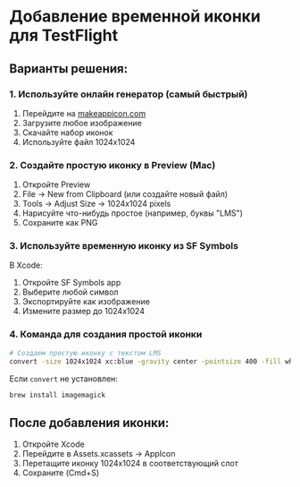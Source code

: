 # Добавление временной иконки для TestFlight

## Варианты решения:

### 1. Используйте онлайн генератор (самый быстрый)
1. Перейдите на [makeappicon.com](https://makeappicon.com)
2. Загрузите любое изображение
3. Скачайте набор иконок
4. Используйте файл 1024x1024

### 2. Создайте простую иконку в Preview (Mac)
1. Откройте Preview
2. File → New from Clipboard (или создайте новый файл)
3. Tools → Adjust Size → 1024x1024 pixels
4. Нарисуйте что-нибудь простое (например, буквы "LMS")
5. Сохраните как PNG

### 3. Используйте временную иконку из SF Symbols
В Xcode:
1. Откройте SF Symbols app
2. Выберите любой символ
3. Экспортируйте как изображение
4. Измените размер до 1024x1024

### 4. Команда для создания простой иконки
```bash
# Создаем простую иконку с текстом LMS
convert -size 1024x1024 xc:blue -gravity center -pointsize 400 -fill white -annotate +0+0 'LMS' LMS/Assets.xcassets/AppIcon.appiconset/AppIcon1024x1024.png
```

Если `convert` не установлен:
```bash
brew install imagemagick
```

## После добавления иконки:
1. Откройте Xcode
2. Перейдите в Assets.xcassets → AppIcon
3. Перетащите иконку 1024x1024 в соответствующий слот
4. Сохраните (Cmd+S) 